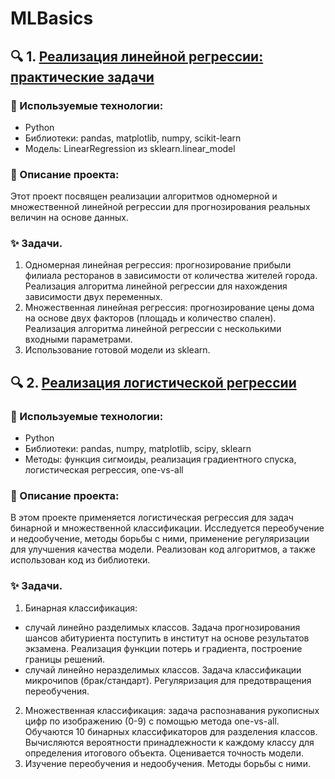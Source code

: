 # MLBasics

## 🔍 1. [Реализация линейной регрессии: практические задачи](https://github.com/Belphisto/MLBasics/blob/main/Линейная_регрессия_.ipynb)

### 🚀 Используемые технологии:
- Python
- Библиотеки: pandas, matplotlib, numpy, scikit-learn
- Модель: LinearRegression из sklearn.linear_model

### 📌 Описание проекта:

Этот проект посвящен реализации алгоритмов одномерной и множественной линейной регрессии для прогнозирования реальных величин на основе данных.

### ✨ Задачи.
1. Одномерная линейная регрессия: прогнозирование прибыли филиала ресторанов в зависимости от количества жителей города. Реализация алгоритма линейной регрессии для нахождения зависимости двух переменных.
2. Множественная линейная регрессия: прогнозирование цены дома на основе двух факторов (площадь и количество спален). Реализация алгоритма линейной регрессии с несколькими входными параметрами.
3. Использование готовой модели из sklearn.


## 🔍 2. [Реализация логистической регрессии](https://github.com/Belphisto/MLBasics/blob/main/Логистическая_регрессия_.ipynb)

### 🚀 Используемые технологии:
- Python
- Библиотеки: pandas, numpy, matplotlib, scipy, sklearn
- Методы: функция сигмоиды, реализация градиентного спуска, логистическая регрессия, one-vs-all

### 📌 Описание проекта:

В этом проекте применяется логистическая регрессия для задач бинарной и множественной классификации. Исследуется переобучение и недообучение, методы борьбы с ними, применение регуляризации для улучшения качества модели. Реализован код алгоритмов, а также использован код из библиотеки.

### ✨ Задачи.
1. Бинарная классификация:
  - случай линейно разделимых классов. Задача прогнозирования шансов абитуриента поступить в институт на основе результатов экзамена. Реализация функции потерь и градиента, построение границы решений.
  - случай линейно неразделимых классов. Задача классификации микрочипов (брак/стандарт). Регуляризация для предотвращения переобучения.
2. Множественная классификация: задача распознавания рукописных цифр по изображению (0-9) с помощью метода one-vs-all. Обучаются 10 бинарных классификаторов для разделения классов. Вычисляются вероятности принадлежности к каждому классу для определения итогового объекта. Оценивается точность модели.
3. Изучение переобучения и недообучения. Методы борьбы с ними.
